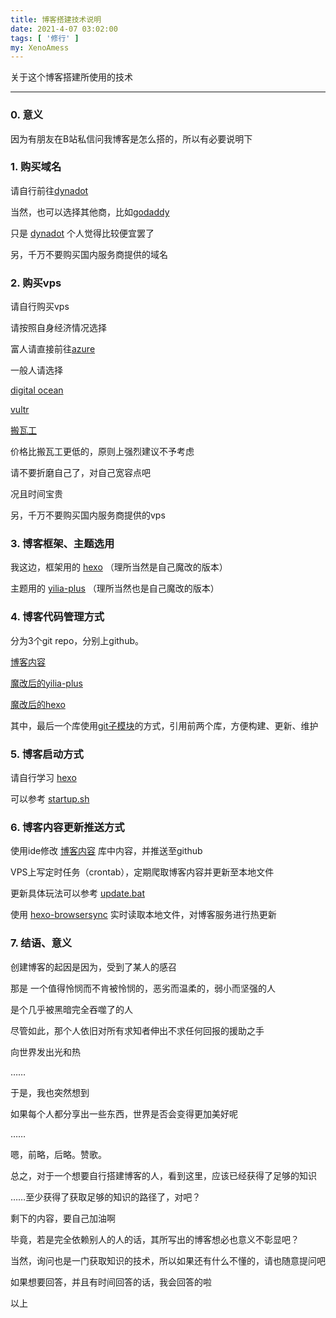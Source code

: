 ```yaml
---
title: 博客搭建技术说明
date: 2021-4-07 03:02:00
tags: [ '修行' ]
my: XenoAmess
---
```


关于这个博客搭建所使用的技术

---

### 0. 意义

因为有朋友在B站私信问我博客是怎么搭的，所以有必要说明下

### 1. 购买域名

请自行前往[dynadot](https://www.dynadot.com/)

当然，也可以选择其他商，比如[godaddy](https://godaddy.com/)

只是 [dynadot](https://www.dynadot.com/) 个人觉得比较便宜罢了

另，千万不要购买国内服务商提供的域名

### 2. 购买vps

请自行购买vps

请按照自身经济情况选择

富人请直接前往[azure](https://azure.microsoft.com/zh-cn/)

一般人请选择

[digital ocean](https://www.digitalocean.com/)

[vultr](https://www.vultr.com/)

[搬瓦工](https://bandwagonhost.com/)

价格比搬瓦工更低的，原则上强烈建议不予考虑

请不要折磨自己了，对自己宽容点吧

况且时间宝贵

另，千万不要购买国内服务商提供的vps

### 3. 博客框架、主题选用

我这边，框架用的 [hexo](https://hexo.io/zh-cn/) （理所当然是自己魔改的版本）

主题用的 [yilia-plus](https://github.com/JoeyBling/hexo-theme-yilia-plus) （理所当然也是自己魔改的版本）

### 4. 博客代码管理方式

分为3个git repo，分别上github。

[博客内容](https://github.com/XenoAmess/XenoAmessBlog)

[魔改后的yilia-plus](https://github.com/XenoAmess/hexo-theme-yilia-plus)

[魔改后的hexo](https://github.com/XenoAmess/XenoAmessBlogFramework)

其中，最后一个库使用[git子模块](https://git-scm.com/book/zh/v2/Git-%E5%B7%A5%E5%85%B7-%E5%AD%90%E6%A8%A1%E5%9D%97 )的方式，引用前两个库，方便构建、更新、维护

### 5. 博客启动方式

请自行学习 [hexo](https://hexo.io/zh-cn/)

可以参考 [startup.sh](https://github.com/XenoAmess/XenoAmessBlogFramework/blob/master/startup.sh)

### 6. 博客内容更新推送方式

使用ide修改 [博客内容](https://github.com/XenoAmess/XenoAmessBlog) 库中内容，并推送至github

VPS上写定时任务（crontab），定期爬取博客内容并更新至本地文件

更新具体玩法可以参考 [update.bat](https://github.com/XenoAmess/XenoAmessBlogFramework/blob/master/update.bat)

使用 [hexo-browsersync](https://github.com/hexojs/hexo-browsersync) 实时读取本地文件，对博客服务进行热更新

### 7. 结语、意义

创建博客的起因是因为，受到了某人的感召

那是 一个值得怜悯而不肯被怜悯的，恶劣而温柔的，弱小而坚强的人

是个几乎被黑暗完全吞噬了的人

尽管如此，那个人依旧对所有求知者伸出不求任何回报的援助之手

向世界发出光和热

……

于是，我也突然想到

如果每个人都分享出一些东西，世界是否会变得更加美好呢

……

嗯，前略，后略。赞歌。

总之，对于一个想要自行搭建博客的人，看到这里，应该已经获得了足够的知识

……至少获得了获取足够的知识的路径了，对吧？

剩下的内容，要自己加油啊

毕竟，若是完全依赖别人的人的话，其所写出的博客想必也意义不彰显吧？

当然，询问也是一门获取知识的技术，所以如果还有什么不懂的，请也随意提问吧

如果想要回答，并且有时间回答的话，我会回答的啦

以上
